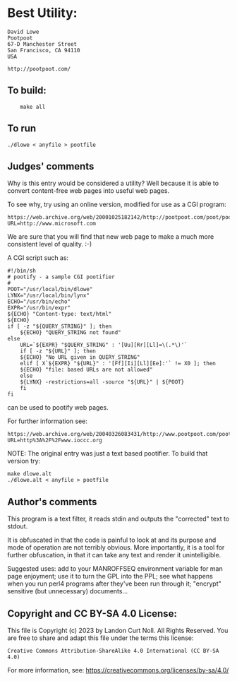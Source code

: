 # Best Utility:

    David Lowe
    Pootpoot
    67-D Manchester Street
    San Francisco, CA 94110
    USA

    http://pootpoot.com/

## To build:

        make all

## To run

	./dlowe < anyfile > pootfile

## Judges' comments

Why is this entry would be considered a utility?  Well because it
is able to convert content-free web pages into useful web pages.

To see why, try using an online version, modified for use as
a CGI program:

	https://web.archive.org/web/20001025182142/http://pootpoot.com/poot/pootify?URL=http://www.microsoft.com

We are sure that you will find that new web page to make a much
more consistent level of quality.  :-)

A CGI script such as:


	#!/bin/sh
	# pootify - a sample CGI pootifier
	#
	POOT="/usr/local/bin/dlowe"
	LYNX="/usr/local/bin/lynx"
	ECHO="/usr/bin/echo"
	EXPR="/usr/bin/expr"
	${ECHO} "Content-type: text/html"
	${ECHO}
	if [ -z "${QUERY_STRING}" ]; then
	    ${ECHO} "QUERY_STRING not found"
	else
	    URL=`${EXPR} "$QUERY_STRING" : '[Uu][Rr][Ll]=\(.*\)'`
	    if [ -z "${URL}" ]; then
		${ECHO} "No URL given in QUERY_STRING"
	    elif [ X`${EXPR} "${URL}" : '[Ff][Ii][Ll][Ee]:'` != X0 ]; then
		${ECHO} "file: based URLs are not allowed"
	    else
		${LYNX} -restrictions=all -source "${URL}" | ${POOT}
	    fi
	fi

can be used to pootify web pages.

For further information see:

	https://web.archive.org/web/20040326083431/http://www.pootpoot.com/poot/pootify/?URL=http%3A%2F%2Fwww.ioccc.org

NOTE: The original entry was just a text based pootifier.  To build
that version try:

	make dlowe.alt
	./dlowe.alt < anyfile > pootfile

## Author's comments

This program is a text filter, it reads stdin and outputs the
"corrected" text to stdout.

It is obfuscated in that the code is painful to look at and
its purpose and mode of operation are not terribly obvious.
More importantly, it is a tool for further obfuscation, in that it
can take any text and render it unintelligible.

Suggested uses: add to your MANROFFSEQ environment variable for man page
enjoyment; use it to turn the GPL into the PPL; see what happens when you
run perl4 programs after they've been run through it; "encrypt" sensitive
(but unnecessary) documents...

## Copyright and CC BY-SA 4.0 License:

This file is Copyright (c) 2023 by Landon Curt Noll.  All Rights Reserved.
You are free to share and adapt this file under the terms this license:

    Creative Commons Attribution-ShareAlike 4.0 International (CC BY-SA 4.0)

For more information, see: https://creativecommons.org/licenses/by-sa/4.0/
